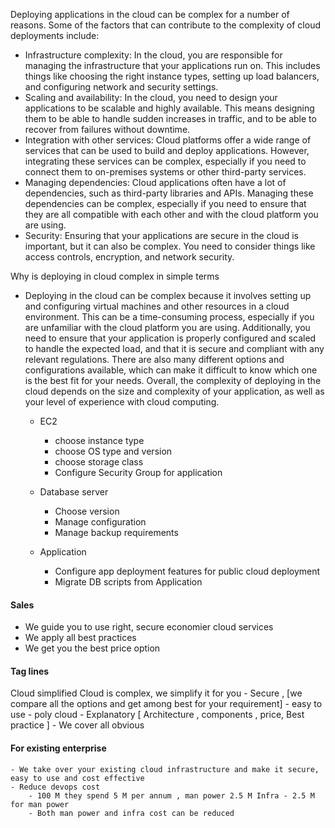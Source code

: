 Deploying applications in the cloud can be complex for a number of reasons. Some of the factors that can contribute to the complexity of cloud deployments include:
- Infrastructure complexity: In the cloud, you are responsible for managing the infrastructure that your applications run on. This includes things like choosing the right instance types, setting up load balancers, and configuring network and security settings.
- Scaling and availability: In the cloud, you need to design your applications to be scalable and highly available. This means designing them to be able to handle sudden increases in traffic, and to be able to recover from failures without downtime.
- Integration with other services: Cloud platforms offer a wide range of services that can be used to build and deploy applications. However, integrating these services can be complex, especially if you need to connect them to on-premises systems or other third-party services.
- Managing dependencies: Cloud applications often have a lot of dependencies, such as third-party libraries and APIs. Managing these dependencies can be complex, especially if you need to ensure that they are all compatible with each other and with the cloud platform you are using.
- Security: Ensuring that your applications are secure in the cloud is important, but it can also be complex. You need to consider things like access controls, encryption, and network security.


Why is deploying in cloud complex in simple terms
- Deploying in the cloud can be complex because it involves setting up and configuring virtual machines and other resources in a cloud environment. This can be a time-consuming process, especially if you are unfamiliar with the cloud platform you are using. Additionally, you need to ensure that your application is properly configured and scaled to handle the expected load, and that it is secure and compliant with any relevant regulations. There are also many different options and configurations available, which can make it difficult to know which one is the best fit for your needs. Overall, the complexity of deploying in the cloud depends on the size and complexity of your application, as well as your level of experience with cloud computing.



	- EC2 
		- choose instance type
		- choose OS type and version
		- choose storage class
		- Configure Security Group for application

	- Database server
		- Choose version
		- Manage configuration
		- Manage backup requirements
	- Application
		- Configure app deployment features for public cloud deployment
		- Migrate DB scripts from Application


#### Sales
- We guide you to use right, secure economier cloud services
- We apply all best practices 
- We get you the best price option

#### Tag lines
Cloud simplified
Cloud is complex, we simplify it for you
    - Secure , [we compare all the options and get among best for your requirement] 
    - easy to use
    - poly cloud
    - Explanatory [ Architecture , components , price, Best practice  ]
    - We cover all obvious 

#### For existing enterprise
    - We take over your existing cloud infrastructure and make it secure, easy to use and cost effective
    - Reduce devops cost
        - 100 M they spend 5 M per annum , man power 2.5 M Infra - 2.5 M for man power
        - Both man power and infra cost can be reduced

